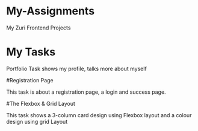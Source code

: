 # My-Assignments
My Zuri Frontend Projects


# My Tasks

Portfolio Task shows my profile, talks more about myself

#Registration Page

This task is about a registration page, a login and success page.

#The Flexbox & Grid Layout

This task shows a 3-column card design using Flexbox layout and a colour design using grid Layout
